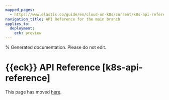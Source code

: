 ```yaml
---
mapped_pages:
  - https://www.elastic.co/guide/en/cloud-on-k8s/current/k8s-api-reference.html
navigation_title: API Reference for the main branch
applies_to:
  deployment:
    eck: preview
---
```

% Generated documentation. Please do not edit.

# {{eck}} API Reference [k8s-api-reference]

This page has moved [here](./api-docs/index.md).